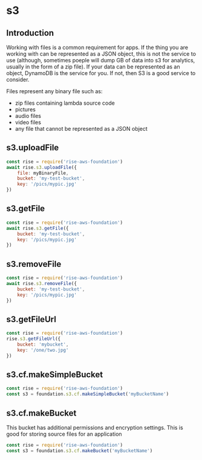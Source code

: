 # s3

## Introduction

Working with files is a common requirement for apps. If the thing you are working with
can be represented as a JSON object, this is not the service to use (although, sometimes poeple will dump GB of data
into s3 for analytics, usually in the form of a zip file). If your data can be represented as
an object, DynamoDB is the service for you. If not, then S3 is a good service to consider.

Files represent any binary file
such as:

-   zip files containing lambda source code
-   pictures
-   audio files
-   video files
-   any file that cannot be represented as a JSON object

## s3.uploadFile

```js
const rise = require('rise-aws-foundation')
await rise.s3.uploadFile({
    file: myBinaryFile,
    bucket: 'my-test-bucket',
    key: '/pics/mypic.jpg'
})
```

## s3.getFile

```js
const rise = require('rise-aws-foundation')
await rise.s3.getFile({
    bucket: 'my-test-bucket',
    key: '/pics/mypic.jpg'
})
```

## s3.removeFile

```js
const rise = require('rise-aws-foundation')
await rise.s3.removeFile({
    bucket: 'my-test-bucket',
    key: '/pics/mypic.jpg'
})
```

## s3.getFileUrl

```js
const rise = require('rise-aws-foundation')
rise.s3.getFileUrl({
    bucket: 'mybucket',
    key: '/one/two.jpg'
})
```

## s3.cf.makeSimpleBucket

```js
const rise = require('rise-aws-foundation')
const s3 = foundation.s3.cf.makeSimpleBucket('myBucketName')
```

## s3.cf.makeBucket

This bucket has additional permissions and encryption settings. This is good
for storing source files for an application

```js
const rise = require('rise-aws-foundation')
const s3 = foundation.s3.cf.makeBucket('myBucketName')
```

